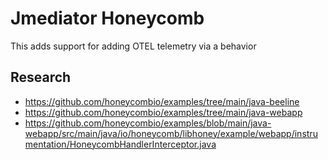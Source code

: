 # Jmediator Honeycomb

This adds support for adding OTEL telemetry via a behavior 

## Research 

- https://github.com/honeycombio/examples/tree/main/java-beeline
- https://github.com/honeycombio/examples/tree/main/java-webapp
- https://github.com/honeycombio/examples/blob/main/java-webapp/src/main/java/io/honeycomb/libhoney/example/webapp/instrumentation/HoneycombHandlerInterceptor.java

